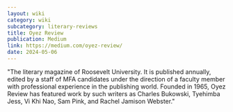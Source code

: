 ```yaml
---
layout: wiki
category: wiki
subcategory: literary-reviews
title: Oyez Review
publication: Medium
link: https://medium.com/oyez-review/
date: 2024-05-06
---
```


"The literary magazine of Roosevelt University. It is published annually, edited by a staff of MFA candidates under the direction of a faculty member with professional experience in the publishing world. Founded in 1965, Oyez Review has featured work by such writers as Charles Bukowski, Tyehimba Jess, Vi Khi Nao, Sam Pink, and Rachel Jamison Webster."
